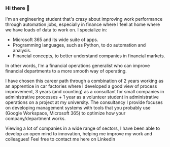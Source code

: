 ### Hi there 👋

I'm an engineering student that's crazy about improving work performance through automation jobs, especially in finance where I feel at home where we have loads of data to work on. I specialize in:
* Microsoft 365 and its wide suite of apps.
* Programming languages, such as Python, to do automation and analysis.
* Financial concepts, to better understand companies in financial markets.

In other words, I'm a financial operations generalist who can improve financial departments to a more smooth way of operating.

I have chosen this career path through a combination of 2 years working as an apprentice in car factories where I developed a good view of process improvement, 3 years (and counting) as a consultant for small companies in administrative processes + 1 year as a volunteer student in administrative operations on a project at my university. The consultancy I provide focuses on developing management systems with tools that you probably use (Google Workspace, Microsoft 365) to optimize how your company/department works.

Viewing a lot of companies in a wide range of sectors, I have been able to develop an open mind to innovation, helping me improve my work and colleagues! Feel free to contact me here on LinkedIn

<!--
**caio-pavesi/caio-pavesi** is a ✨ _special_ ✨ repository because its `README.md` (this file) appears on your GitHub profile.

Here are some ideas to get you started:

- 🔭 I’m currently working on ...
- 🌱 I’m currently learning ...
- 👯 I’m looking to collaborate on ...
- 🤔 I’m looking for help with ...
- 💬 Ask me about ...
- 📫 How to reach me: ...
- 😄 Pronouns: ...
- ⚡ Fun fact: ...
-->
